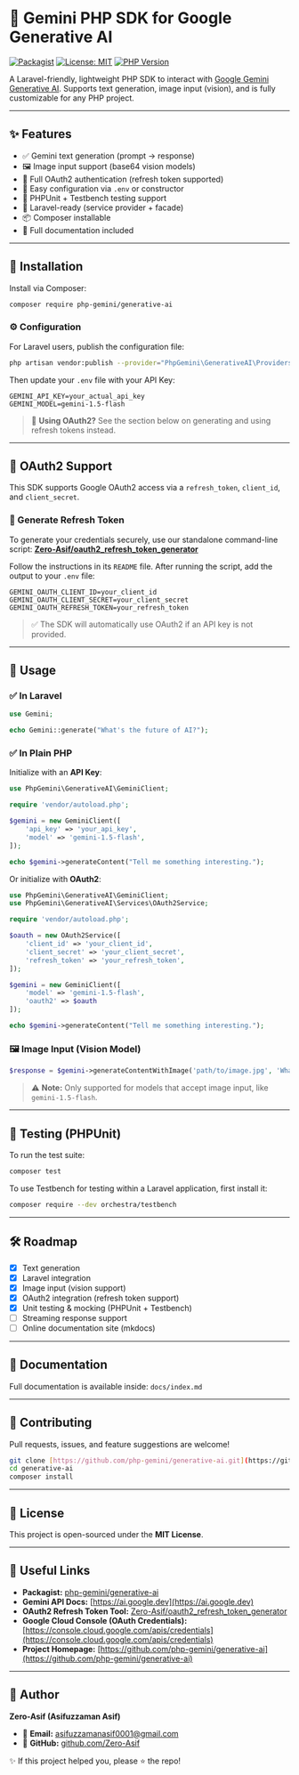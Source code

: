 # 🧠 Gemini PHP SDK for Google Generative AI

[![Packagist](https://img.shields.io/packagist/v/php-gemini/generative-ai)](https://packagist.org/packages/php-gemini/generative-ai)
[![License: MIT](https://img.shields.io/badge/License-MIT-blue.svg)](LICENSE)
[![PHP Version](https://img.shields.io/badge/PHP-^8.0-blue.svg)](https://php.net)

A Laravel-friendly, lightweight PHP SDK to interact with [Google Gemini Generative AI](https://ai.google.dev/). Supports text generation, image input (vision), and is fully customizable for any PHP project.

---

## ✨ Features

- ✅ Gemini text generation (prompt → response)
- 🖼️ Image input support (base64 vision models)
- 🔐 Full OAuth2 authentication (refresh token supported)
- 🔧 Easy configuration via `.env` or constructor
- 🧪 PHPUnit + Testbench testing support
- 🎯 Laravel-ready (service provider + facade)
- 📦 Composer installable
- 📘 Full documentation included

---

## 🧪 Installation

Install via Composer:

```bash
composer require php-gemini/generative-ai
```

### ⚙️ Configuration

For Laravel users, publish the configuration file:

```bash
php artisan vendor:publish --provider="PhpGemini\GenerativeAI\Providers\GeminiServiceProvider"
```

Then update your `.env` file with your API Key:

```dotenv
GEMINI_API_KEY=your_actual_api_key
GEMINI_MODEL=gemini-1.5-flash
```
> 🔐 **Using OAuth2?** See the section below on generating and using refresh tokens instead.

---

## 🔐 OAuth2 Support

This SDK supports Google OAuth2 access via a `refresh_token`, `client_id`, and `client_secret`.

### 🔧 Generate Refresh Token
To generate your credentials securely, use our standalone command-line script:
**[Zero-Asif/oauth2_refresh_token_generator](https://github.com/Zero-Asif/oauth2_refresh_token_generator)**

Follow the instructions in its `README` file. After running the script, add the output to your `.env` file:

```dotenv
GEMINI_OAUTH_CLIENT_ID=your_client_id
GEMINI_OAUTH_CLIENT_SECRET=your_client_secret
GEMINI_OAUTH_REFRESH_TOKEN=your_refresh_token
```
> ✅ The SDK will automatically use OAuth2 if an API key is not provided.

---

## 🚀 Usage

### ✅ In Laravel
```php
use Gemini;

echo Gemini::generate("What's the future of AI?");
```

### ✅ In Plain PHP

Initialize with an **API Key**:
```php
use PhpGemini\GenerativeAI\GeminiClient;

require 'vendor/autoload.php';

$gemini = new GeminiClient([
    'api_key' => 'your_api_key',
    'model' => 'gemini-1.5-flash',
]);

echo $gemini->generateContent("Tell me something interesting.");
```

Or initialize with **OAuth2**:
```php
use PhpGemini\GenerativeAI\GeminiClient;
use PhpGemini\GenerativeAI\Services\OAuth2Service;

require 'vendor/autoload.php';

$oauth = new OAuth2Service([
    'client_id' => 'your_client_id',
    'client_secret' => 'your_client_secret',
    'refresh_token' => 'your_refresh_token',
]);

$gemini = new GeminiClient([
    'model' => 'gemini-1.5-flash',
    'oauth2' => $oauth
]);

echo $gemini->generateContent("Tell me something interesting.");
```

### 🖼️ Image Input (Vision Model)
```php
$response = $gemini->generateContentWithImage('path/to/image.jpg', 'What’s in this image?');
```
> ⚠️ **Note:** Only supported for models that accept image input, like `gemini-1.5-flash`.

---

## 🧪 Testing (PHPUnit)

To run the test suite:
```bash
composer test
```

To use Testbench for testing within a Laravel application, first install it:
```bash
composer require --dev orchestra/testbench
```

---

## 🛠️ Roadmap

- [x] Text generation
- [x] Laravel integration
- [x] Image input (vision support)
- [x] OAuth2 integration (refresh token support)
- [x] Unit testing & mocking (PHPUnit + Testbench)
- [ ] Streaming response support
- [ ] Online documentation site (mkdocs)

---

## 📘 Documentation

Full documentation is available inside: `docs/index.md`

---

## 🤝 Contributing

Pull requests, issues, and feature suggestions are welcome!

```bash
git clone [https://github.com/php-gemini/generative-ai.git](https://github.com/php-gemini/generative-ai.git)
cd generative-ai
composer install
```

---

## 📄 License

This project is open-sourced under the **MIT License**.

---

## 🔗 Useful Links

- **Packagist:** [php-gemini/generative-ai](https://packagist.org/packages/php-gemini/generative-ai)
- **Gemini API Docs:** [https://ai.google.dev](https://ai.google.dev)
- **OAuth2 Refresh Token Tool:** [Zero-Asif/oauth2_refresh_token_generator](https://github.com/Zero-Asif/oauth2_refresh_token_generator)
- **Google Cloud Console (OAuth Credentials):** [https://console.cloud.google.com/apis/credentials](https://console.cloud.google.com/apis/credentials)
- **Project Homepage:** [https://github.com/php-gemini/generative-ai](https://github.com/php-gemini/generative-ai)

---

## 🙋 Author

**Zero-Asif (Asifuzzaman Asif)**
- 📧 **Email:** asifuzzamanasif0001@gmail.com
- 🔗 **GitHub:** [github.com/Zero-Asif](https://github.com/Zero-Asif)

✨ If this project helped you, please ⭐ the repo!
